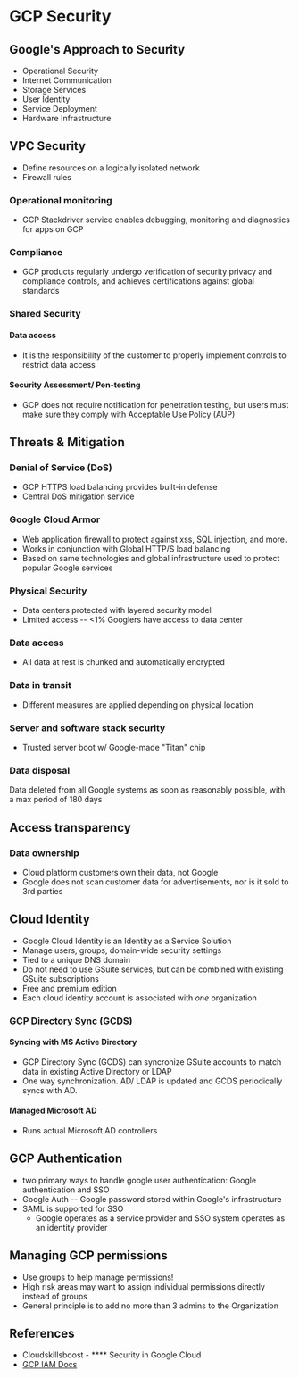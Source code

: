 # GCP Security

## Google's Approach to Security

* Operational Security&#x20;
* Internet Communication
* Storage Services
* User Identity
* Service Deployment&#x20;
* Hardware Infrastructure&#x20;

## VPC Security&#x20;

* Define resources on a logically isolated network&#x20;
* Firewall rules&#x20;

### Operational monitoring&#x20;

* GCP Stackdriver service enables debugging, monitoring and diagnostics for apps on GCP

### Compliance&#x20;

* GCP products regularly undergo verification of security privacy and compliance controls, and achieves certifications against global standards&#x20;

### Shared Security&#x20;

#### Data access&#x20;

* It is the responsibility of the customer to properly implement controls to restrict data access

#### Security Assessment/ Pen-testing&#x20;

* GCP does not require notification for penetration testing, but users must make sure they comply with Acceptable Use Policy (AUP)

## Threats & Mitigation

### Denial of Service (DoS)

* GCP HTTPS load balancing provides built-in defense&#x20;
* Central DoS mitigation service&#x20;

### Google Cloud Armor

* Web application firewall to protect against xss, SQL injection, and more.&#x20;
* Works in conjunction with Global HTTP/S load balancing&#x20;
* Based on same technologies and global infrastructure used to protect popular Google services

### Physical Security&#x20;

* Data centers protected with layered security model
* Limited access -- <1% Googlers have access to data center

### Data access

* All data at rest is chunked and automatically encrypted&#x20;

### Data in transit

* Different measures are applied depending on physical location&#x20;

### Server and software stack security&#x20;

* Trusted server boot w/ Google-made "Titan" chip&#x20;

### Data disposal

Data deleted from all Google systems as soon as reasonably possible, with a max period of 180 days&#x20;

## Access transparency&#x20;

### Data ownership

* Cloud platform customers own their data, not Google
* Google does not scan customer data for advertisements, nor is it sold to 3rd parties&#x20;

## Cloud Identity

* Google Cloud Identity is an Identity as a Service Solution&#x20;
* Manage users, groups, domain-wide security settings&#x20;
* Tied to a unique DNS domain&#x20;
* Do not need to use GSuite services, but can be combined with existing GSuite subscriptions
* Free and premium edition&#x20;
* Each cloud identity account is associated with _one_ organization&#x20;

### GCP Directory Sync (GCDS)&#x20;

#### Syncing with MS Active Directory&#x20;

* GCP Directory Sync (GCDS) can syncronize GSuite accounts to match data in existing Active Directory or LDAP
* One way synchronization. AD/ LDAP is updated and GCDS periodically syncs with AD.

#### Managed Microsoft AD&#x20;

* Runs actual Microsoft AD controllers&#x20;

## GCP Authentication&#x20;

* two primary ways to handle google user authentication: Google authentication and SSO
* Google Auth -- Google password stored within Google's infrastructure&#x20;
* SAML is supported for SSO
  * Google operates as a service provider and SSO system operates as an identity provider&#x20;

## Managing GCP permissions

* Use groups to help manage permissions!&#x20;
* High risk areas may want to assign individual permissions directly instead of groups&#x20;
* General principle is to add no more than 3 admins to the Organization&#x20;

## References&#x20;

* Cloudskillsboost - **** Security in Google Cloud
* [GCP IAM Docs](https://cloud.google.com/iam/docs/overview)
